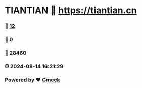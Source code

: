 # TIANTIAN :link: https://tiantian.cn 
### :page_facing_up: [12](https://tiantian.cn/tag.html) 
### :speech_balloon: 0 
### :hibiscus: 28460 
### :alarm_clock: 2024-08-14 16:21:29 
### Powered by :heart: [Gmeek](https://github.com/Meekdai/Gmeek)
